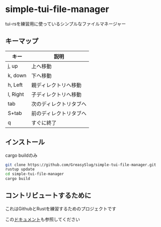 # simple-tui-file-manager

tui-rsを練習用に使っているシンプルなファイルマネージャー

## キーマップ

|キー     | 説明                  |
| ------- | --------------------- |
| j, up   | 上へ移動              |
| k, down | 下へ移動              |
| h, Left | 親ディレクトリへ移動  |
| l, Right| 子ディレクトリへ移動 |
| tab     | 次のディレクトリタブへ|
| S+tab   | 前のディレクトリタブへ|
| q       | すぐに終了            |

## インストール

cargo buildのみ

```sh
git clone https://github.com/GreasySlug/simple-tui-file-manager.git
rustup update
cd simple-tui-file-manager
cargo build
```

## コントリビュートするために

これはGithubとRustを練習するためのプロジェクトです

この[ドキュメント](../contribute(jp).md)も参照してください
